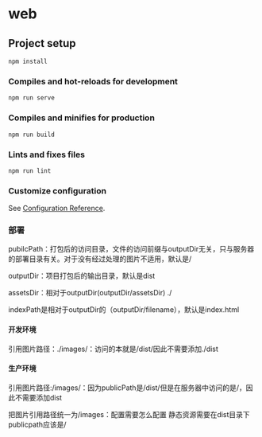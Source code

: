# web

## Project setup
```
npm install
```

### Compiles and hot-reloads for development
```
npm run serve
```

### Compiles and minifies for production
```
npm run build
```

### Lints and fixes files
```
npm run lint
```

### Customize configuration
See [Configuration Reference](https://cli.vuejs.org/config/).

### 部署

pubilcPath：打包后的访问目录，文件的访问前缀与outputDir无关，只与服务器的部署目录有关。对于没有经过处理的图片不适用，默认是/

outputDir：项目打包后的输出目录，默认是dist

assetsDir：相对于outputDir(outputDir/assetsDir) ./

indexPath是相对于outputDir的（outputDir/filename），默认是index.html

#### 开发环境

引用图片路径：./images/：访问的本就是/dist/因此不需要添加./dist

#### 生产环境

引用图片路径:/images/：因为publicPath是/dist/但是在服务器中访问的是/，因此不需要添加dist


把图片引用路径统一为/images：配置需要怎么配置
静态资源需要在dist目录下
publicpath应该是/
